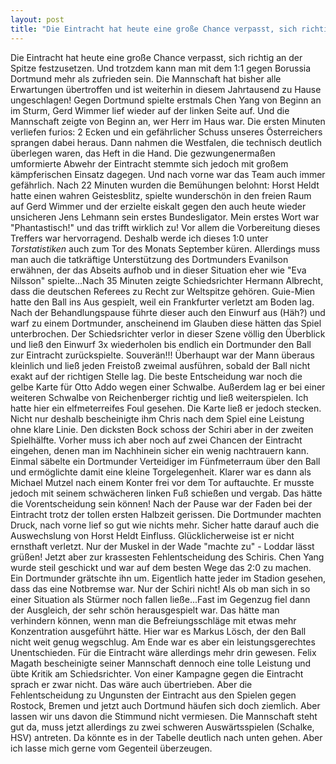```yaml
---
layout: post
title: "Die Eintracht hat heute eine große Chance verpasst, sich richtig an der Spitze festzusetzen."
---
```


Die Eintracht hat heute eine große Chance verpasst, sich richtig an der Spitze festzusetzen. Und trotzdem kann man mit dem 1:1 gegen Borussia Dortmund mehr als zufrieden sein. Die Mannschaft hat bisher alle Erwartungen übertroffen und ist weiterhin in diesem Jahrtausend zu Hause ungeschlagen! Gegen Dortmund spielte erstmals Chen Yang von Beginn an im Sturm, Gerd Wimmer lief wieder auf der linken Seite auf. Und die Mannschaft zeigte von Beginn an, wer Herr im Haus war. Die ersten Minuten verliefen furios: 2 Ecken und ein gefährlicher Schuss unseres Österreichers sprangen dabei heraus. Dann nahmen die Westfalen, die technisch deutlich überlegen waren, das Heft in die Hand. Die gezwungenermaßen umformierte Abwehr der Eintracht stemmte sich jedoch mit großem kämpferischen Einsatz dagegen. Und nach vorne war das Team auch immer gefährlich. Nach 22 Minuten wurden die Bemühungen belohnt: Horst Heldt hatte einen wahren Geistesblitz, spielte wunderschön in den freien Raum auf Gerd Wimmer und der erzielte eiskalt gegen den auch heute wieder unsicheren Jens Lehmann sein erstes Bundesligator. Mein erstes Wort war "Phantastisch!" und das trifft wirklich zu! Vor allem die Vorbereitung dieses Treffers war hervorragend. Deshalb werde ich dieses 1:0 unter _Torstatistiken_ auch zum Tor des Monats September küren. Allerdings muss man auch die tatkräftige Unterstützung des Dortmunders Evanilson erwähnen, der das Abseits aufhob und in dieser Situation eher wie "Eva Nilsson" spielte...Nach 35 Minuten zeigte Schiedsrichter Hermann Albrecht, dass die deutschen Referees zu Recht zur Weltspitze gehören. Guie-Mien hatte den Ball ins Aus gespielt, weil ein Frankfurter verletzt am Boden lag. Nach der Behandlungspause führte dieser auch den Einwurf aus (Häh?) und warf zu einem Dortmunder, anscheinend im Glauben diese hätten das Spiel unterbrochen. Der Schiedsrichter verlor in dieser Szene völlig den Überblick und ließ den Einwurf 3x wiederholen bis endlich ein Dortmunder den Ball zur Eintracht zurückspielte. Souverän!!! Überhaupt war der Mann überaus kleinlich und ließ jeden Freistoß zweimal ausführen, sobald der Ball nicht exakt auf der richtigen Stelle lag. Die beste Entscheidung war noch die gelbe Karte für Otto Addo wegen einer Schwalbe. Außerdem lag er bei einer weiteren Schwalbe von Reichenberger richtig und ließ weiterspielen. Ich hatte hier ein elfmeterreifes Foul gesehen. Die Karte ließ er jedoch stecken. Nicht nur deshalb bescheinigte ihm Chris nach dem Spiel eine Leistung ohne klare Linie. Den dicksten Bock schoss der Schiri aber in der zweiten Spielhälfte. Vorher muss ich aber noch auf zwei Chancen der Eintracht eingehen, denen man im Nachhinein sicher ein wenig nachtrauern kann. Einmal säbelte ein Dortmunder Verteidiger im Fünfmeterraum über den Ball und ermöglichte damit eine kleine Torgelegenheit. Klarer war es dann als Michael Mutzel nach einem Konter frei vor dem Tor auftauchte. Er musste jedoch mit seinem schwächeren linken Fuß schießen und vergab. Das hätte die Vorentscheidung sein können! Nach der Pause war der Faden bei der Eintracht trotz der tollen ersten Halbzeit gerissen. Die Dortmunder machten Druck, nach vorne lief so gut wie nichts mehr. Sicher hatte darauf auch die Auswechslung von Horst Heldt Einfluss. Glücklicherweise ist er nicht ernsthaft verletzt. Nur der Muskel in der Wade "machte zu" - Loddar lässt grüßen! Jetzt aber zur krassesten Fehlentscheidung des Schiris. Chen Yang wurde steil geschickt und war auf dem besten Wege das 2:0 zu machen. Ein Dortmunder grätschte ihn um. Eigentlich hatte jeder im Stadion gesehen, dass das eine Notbremse war. Nur der Schiri nicht! Als ob man sich in so einer Situation als Stürmer noch fallen ließe...Fast im Gegenzug fiel dann der Ausgleich, der sehr schön herausgespielt war. Das hätte man verhindern können, wenn man die Befreiungsschläge mit etwas mehr Konzentration ausgeführt hätte. Hier war es Markus Lösch, der den Ball nicht weit genug wegschlug. Am Ende war es aber ein leistungsgerechtes Unentschieden. Für die Eintracht wäre allerdings mehr drin gewesen. Felix Magath bescheinigte seiner Mannschaft dennoch eine tolle Leistung und übte Kritik am Schiedsrichter. Von einer Kampagne gegen die Eintracht sprach er zwar nicht. Das wäre auch übertrieben. Aber die Fehlentscheidung zu Ungunsten der Eintracht aus den Spielen gegen Rostock, Bremen und jetzt auch Dortmund häufen sich doch ziemlich. Aber lassen wir uns davon die Stimmund nicht vermiesen. Die Mannschaft steht gut da, muss jetzt allerdings zu zwei schweren Auswärtsspielen (Schalke, HSV) antreten. Da könnte es in der Tabelle deutlich nach unten gehen. Aber ich lasse mich gerne vom Gegenteil überzeugen.
